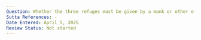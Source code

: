 ```yaml
---
Question: Whether the three refuges must be given by a monk or other official?
Sutta References: -
Date Entered: April 5, 2025
Review Status: Not started
---
```

